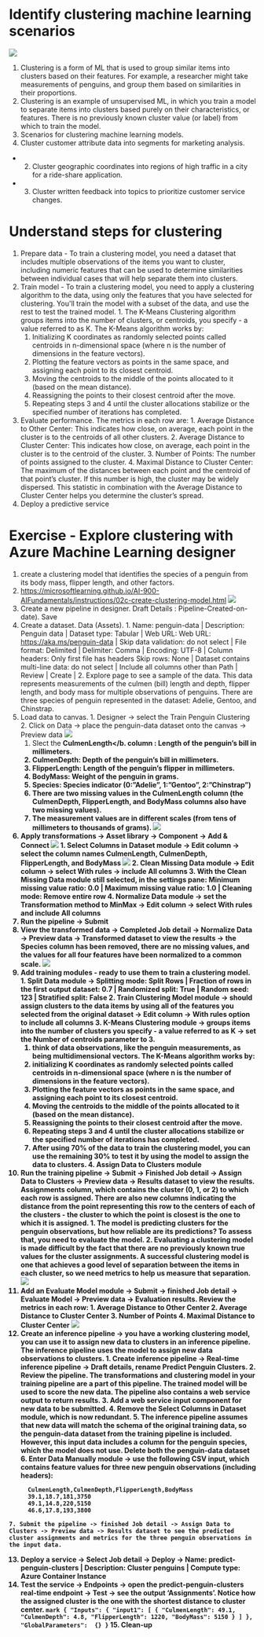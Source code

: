 # Identify clustering machine learning scenarios
  ![](img/6/1.penguins.png)
  1. Clustering is a form of ML that is used to group similar items into clusters based on their features. For example, a researcher might take measurements of penguins, and group them based on similarities in their proportions.
  2. Clustering is an example of unsupervised ML, in which you train a model to separate items into clusters based purely on their characteristics, or features. There is no previously known cluster value (or label) from which to train the model.
  3. Scenarios for clustering machine learning models.
  1. Cluster customer attribute data into segments for marketing analysis.
  * 2. Cluster geographic coordinates into regions of high traffic in a city for a ride-share application.
  * 3. Cluster written feedback into topics to prioritize customer service changes.

# Understand steps for clustering
  1. Prepare data - To train a clustering model, you need a dataset that includes multiple observations of the items you want to cluster, including numeric features that can be used to determine similarities between individual cases that will help separate them into clusters.
  2. Train model - To train a clustering model, you need to apply a clustering algorithm to the data, using only the features that you have selected for clustering. You'll train the model with a subset of the data, and use the rest to test the trained model.
    1. The K-Means Clustering algorithm groups items into the number of clusters, or centroids, you specify - a value referred to as K. The K-Means algorithm works by:
      1. Initializing K coordinates as randomly selected points called centroids in n-dimensional space (where n is the number of dimensions in the feature vectors).
      2. Plotting the feature vectors as points in the same space, and assigning each point to its closest centroid.
      3. Moving the centroids to the middle of the points allocated to it (based on the mean distance).
      4. Reassigning the points to their closest centroid after the move.
      5. Repeating steps 3 and 4 until the cluster allocations stabilize or the specified number of iterations has completed.
  3. Evaluate performance. The metrics in each row are:
    1. Average Distance to Other Center: This indicates how close, on average, each point in the cluster is to the centroids of all other clusters.
    2. Average Distance to Cluster Center: This indicates how close, on average, each point in the cluster is to the centroid of the cluster.
    3. Number of Points: The number of points assigned to the cluster.
    4. Maximal Distance to Cluster Center: The maximum of the distances between each point and the centroid of that point’s cluster. If this number is high, the cluster may be widely dispersed. This statistic in combination with the Average Distance to Cluster Center helps you determine the cluster’s spread.
  4. Deploy a predictive service

# Exercise - Explore clustering with Azure Machine Learning designer
  1. create a clustering model that identifies the species of a penguin from its body mass, flipper length, and other factors.
  2. https://microsoftlearning.github.io/AI-900-AIFundamentals/instructions/02c-create-clustering-model.html
  ![](img/6/2.create-pipeline-help.png)
  3. Create a new pipeline in designer. Draft Details : Pipeline-Created-on-date). Save
  4. Create a dataset. Data (Assets).
    1. Name: penguin-data | Description: Penguin data | Dataset type: Tabular | Web URL:
Web URL: https://aka.ms/penguin-data | Skip data validation: do not select | File format: Delimited | Delimiter: Comma | Encoding: UTF-8 | Column headers: Only first file has headers
Skip rows: None | Dataset contains multi-line data: do not select | Include all columns other than Path | Review | Create | 
    2. Explore page to see a sample of the data. This data represents measurements of the culmen (bill) length and depth, flipper length, and body mass for multiple observations of penguins. There are three species of penguin represented in the dataset: Adelie, Gentoo, and Chinstrap.
  5. Load data to canvas. 
    1. Designer -> select the Train Penguin Clustering 
    2. Click on Data -> place the penguin-data dataset onto the canvas -> Preview data
      ![](img/6/3.penguin-visualization.png)
      1. Slect the <b>CulmenLength</b. column : Length of the penguin’s bill in millimeters.
      2. CulmenDepth: Depth of the penguin’s bill in millimeters.
      3. FlipperLength: Length of the penguin’s flipper in millimeters.
      4. BodyMass: Weight of the penguin in grams.
      5. Species: Species indicator (0:”Adelie”, 1:”Gentoo”, 2:”Chinstrap”)
      6. There are two missing values in the CulmenLength column (the CulmenDepth, FlipperLength, and BodyMass columns also have two missing values).
      7. The measurement values are in different scales (from tens of millimeters to thousands of grams).
  ![](img/6/6.dataset-normalize.png)
  6. Apply transformations -> Asset library -> Component -> Add & Connect
    ![](img/6/4.select-columns.png)
    1. Select Columns in Dataset module -> Edit column -> select the column names CulmenLength, CulmenDepth, FlipperLength, and BodyMass
    ![](img/6/5.normalize-columns.png)
    2. Clean Missing Data module -> Edit column -> select With rules -> include All columns
    3. With the Clean Missing Data module still selected, in the settings pane: Minimum missing value ratio: 0.0 | Maximum missing value ratio: 1.0 | Cleaning mode: Remove entire row
    4. Normalize Data module -> set the Transformation method to MinMax -> Edit column -> select With rules and include All columns
  7. Run the pipeline -> Submit
  8. View the transformed data -> Completed Job detail -> Normalize Data -> Preview data -> Transformed dataset to view the results -> the Species column has been removed, there are no missing values, and the values for all four features have been normalized to a common scale.
  ![](img/6/7.k-means.png)
  9. Add training modules - ready to use them to train a clustering model.
    1. Split Data module -> Splitting mode: Split Rows | Fraction of rows in the first output dataset: 0.7 | Randomized split: True | Random seed: 123 | Stratified split: False
    2. Train Clustering Model module -> should assign clusters to the data items by using all of the features you selected from the original dataset -> Edit column ->  With rules option to include all columns
    3. K-Means Clustering module -> groups items into the number of clusters you specify - a value referred to as K -> set the Number of centroids parameter to 3.
      1. think of data observations, like the penguin measurements, as being multidimensional vectors. The K-Means algorithm works by:
        1. initializing K coordinates as randomly selected points called centroids in n-dimensional space (where n is the number of dimensions in the feature vectors).
        2. Plotting the feature vectors as points in the same space, and assigning each point to its closest centroid.
        3. Moving the centroids to the middle of the points allocated to it (based on the mean distance).
        4. Reassigning the points to their closest centroid after the move.
        5. Repeating steps 3 and 4 until the cluster allocations stabilize or the specified number of iterations has completed.
      2. After using 70% of the data to train the clustering model, you can use the remaining 30% to test it by using the model to assign the data to clusters.
    4. Assign Data to Clusters module
  10. Run the training pipeline -> Submit -> Finished Job detail -> Assign Data to Clusters ->  Preview data -> Results dataset to view the results. Assignments column, which contains the cluster (0, 1, or 2) to which each row is assigned. There are also new columns indicating the distance from the point representing this row to the centers of each of the clusters - the cluster to which the point is closest is the one to which it is assigned.
    1. The model is predicting clusters for the penguin observations, but how reliable are its predictions? To assess that, you need to evaluate the model.
    2. Evaluating a clustering model is made difficult by the fact that there are no previously known true values for the cluster assignments. A successful clustering model is one that achieves a good level of separation between the items in each cluster, so we need metrics to help us measure that separation.
  ![](img/6/8.evaluate-cluster.png)
  11. Add an Evaluate Model module -> Submit -> finished Job detail -> Evaluate Model -> Preview data -> Evaluation results. Review the metrics in each row:
    1. Average Distance to Other Center
    2. Average Distance to Cluster Center
    3. Number of Points
    4. Maximal Distance to Cluster Center
  ![](img/6/9.inference-changes.png)
  12. Create an inference pipeline -> you have a working clustering model, you can use it to assign new data to clusters in an inference pipeline. The inference pipeline uses the model to assign new data observations to clusters.
    1. Create inference pipeline -> Real-time inference pipeline -> Draft details, rename Predict Penguin Clusters. 
    2. Review the pipeline. The transformations and clustering model in your training pipeline are a part of this pipeline. The trained model will be used to score the new data. The pipeline also contains a web service output to return results.
    3. Add a web service input component for new data to be submitted.
    4. Remove the Select Columns in Dataset module, which is now redundant.
    5. The inference pipeline assumes that new data will match the schema of the original training data, so the penguin-data dataset from the training pipeline is included. However, this input data includes a column for the penguin species, which the model does not use. Delete both the penguin-data dataset
    6. Enter Data Manually module -> use the following CSV input, which contains feature values for three new penguin observations (including headers):
        ``` mark
          CulmenLength,CulmenDepth,FlipperLength,BodyMass
          39.1,18.7,181,3750
          49.1,14.8,220,5150
          46.6,17.8,193,3800
        ```
    7. Submit the pipeline -> finished Job detail -> Assign Data to Clusters -> Preview data -> Results dataset to see the predicted cluster assignments and metrics for the three penguin observations in the input data.
  13. Deploy a service -> Select Job detail -> Deploy -> Name: predict-penguin-clusters | 
Description: Cluster penguins | Compute type: Azure Container Instance
  14. Test the service -> Endpoints -> open the predict-penguin-clusters real-time endpoint -> Test -> see the output ‘Assignments’. Notice how the assigned cluster is the one with the shortest distance to cluster center.
    ``` mark
        {
           "Inputs": {
               "input1": [
                   {
                       "CulmenLength": 49.1,
                       "CulmenDepth": 4.8,
                       "FlipperLength": 1220,
                       "BodyMass": 5150
                   }
               ]
           },
           "GlobalParameters":  {}
       }
     ```
    15. Clean-up
